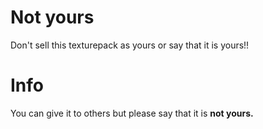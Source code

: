 # Not yours
Don't sell this texturepack as yours or say that it is yours!!

# Info
You can give it to others but please say that it is __not yours.__
